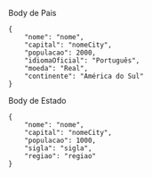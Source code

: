 Body de Pais

````
{
    "nome": "nome",
    "capital": "nomeCity",
    "populacao": 2000,
    "idiomaOficial": "Português",
    "moeda": "Real",
    "continente": "América do Sul"
}
```` 

Body de Estado

````
{
    "nome": "nome",
    "capital": "nomeCity",
    "populacao": 1000,
    "sigla": "sigla",
    "regiao": "regiao"
}
````

